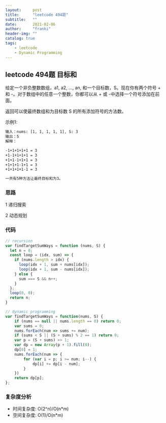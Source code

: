 ```yaml
---
layout:     post
title:      "leetcode 494题"
subtitle:   ""
date:       2021-02-06
author:     "franki"
header-img: ""
catalog: true
tags:
    - leetcode
    - Dynamic Programming
---
```


## leetcode 494题 目标和

给定一个非负整数数组，a1, a2, ..., an, 和一个目标数，S。现在你有两个符号 + 和 -。对于数组中的任意一个整数，你都可以从 + 或 -中选择一个符号添加在前面。

返回可以使最终数组和为目标数 S 的所有添加符号的方法数。

示例1:

```bash
输入：nums: [1, 1, 1, 1, 1], S: 3
输出：5
解释：

-1+1+1+1+1 = 3
+1-1+1+1+1 = 3
+1+1-1+1+1 = 3
+1+1+1-1+1 = 3
+1+1+1+1-1 = 3

一共有5种方法让最终目标和为3。
```

### 思路

1 递归搜索

2 动态规划

### 代码

```js
// recursion
var findTargetSumWays = function (nums, S) {
  let n = 0;
  const loop = (idx, sum) => {
    if (nums.length > idx) {
      loop(idx + 1, sum + nums[idx]);
      loop(idx + 1, sum - nums[idx]);
    } else {
      sum === S && n++;
    }
  };
  loop(0, 0);
  return n;
}

// dynamic programming
var findTargetSumWays = function(nums, S) {
    if (nums == null || nums.length == 0) return 0;
    var sums = 0;
    nums.forEach(num => sums += num);
    if (sums < S || (S + sums) % 2 == 1) return 0;
    var p = (S + sums) >> 1;
    var dp = new Array(p + 1).fill(0);
    dp[0] = 1;
    nums.forEach(num => {
        for (var i = p; i >= num; i--) {
            dp[i] += dp[i - num];
        }
    })
    return dp[p];
};
```

### 复杂度分析

- 时间复杂度: O(2^n)/O(n*m)
- 空间复杂度: O(1)/O(n*m)
